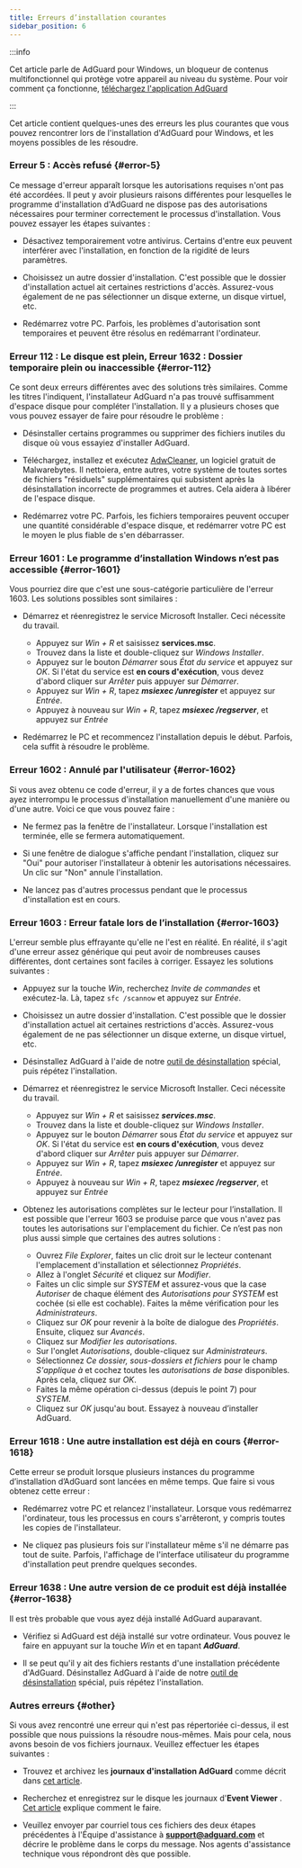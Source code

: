 ```yaml
---
title: Erreurs d’installation courantes
sidebar_position: 6
---
```


:::info

Cet article parle de AdGuard pour Windows, un bloqueur de contenus multifonctionnel qui protège votre appareil au niveau du système. Pour voir comment ça fonctionne, [téléchargez l'application AdGuard](https://agrd.io/download-kb-adblock)

:::

Cet article contient quelques-unes des erreurs les plus courantes que vous pouvez rencontrer lors de l'installation d'AdGuard pour Windows, et les moyens possibles de les résoudre.

### Erreur 5 : Accès refusé {#error-5}

Ce message d'erreur apparaît lorsque les autorisations requises n'ont pas été accordées. Il peut y avoir plusieurs raisons différentes pour lesquelles le programme d'installation d'AdGuard ne dispose pas des autorisations nécessaires pour terminer correctement le processus d'installation. Vous pouvez essayer les étapes suivantes :

- Désactivez temporairement votre antivirus. Certains d'entre eux peuvent interférer avec l'installation, en fonction de la rigidité de leurs paramètres.

- Choisissez un autre dossier d'installation. C'est possible que le dossier d'installation actuel ait certaines restrictions d'accès. Assurez-vous également de ne pas sélectionner un disque externe, un disque virtuel, etc.

- Redémarrez votre PC. Parfois, les problèmes d'autorisation sont temporaires et peuvent être résolus en redémarrant l'ordinateur.

### Erreur 112 : Le disque est plein, Erreur 1632 : Dossier temporaire plein ou inaccessible {#error-112}

Ce sont deux erreurs différentes avec des solutions très similaires. Comme les titres l'indiquent, l'installateur AdGuard n'a pas trouvé suffisamment d'espace disque pour compléter l'installation. Il y a plusieurs choses que vous pouvez essayer de faire pour résoudre le problème :

- Désinstaller certains programmes ou supprimer des fichiers inutiles du disque où vous essayiez d'installer AdGuard.

- Téléchargez, installez et exécutez [AdwCleaner](http://www.bleepingcomputer.com/download/adwcleaner/), un logiciel gratuit de Malwarebytes. Il nettoiera, entre autres, votre système de toutes sortes de fichiers "résiduels" supplémentaires qui subsistent après la désinstallation incorrecte de programmes et autres. Cela aidera à libérer de l'espace disque.

- Redémarrez votre PC. Parfois, les fichiers temporaires peuvent occuper une quantité considérable d'espace disque, et redémarrer votre PC est le moyen le plus fiable de s'en débarrasser.

### Erreur 1601 : Le programme d’installation Windows n’est pas accessible {#error-1601}

Vous pourriez dire que c'est une sous-catégorie particulière de l'erreur 1603. Les solutions possibles sont similaires :

- Démarrez et réenregistrez le service Microsoft Installer. Ceci nécessite du travail.

    - Appuyez sur *Win + R* et saisissez **services.msc**.
    - Trouvez dans la liste et double-cliquez sur *Windows Installer*.
    - Appuyez sur le bouton *Démarrer* sous *État du service* et appuyez sur *OK*. Si l'état du service est **en cours d'exécution**, vous devez d'abord cliquer sur *Arrêter* puis appuyer sur *Démarrer*.
    - Appuyez sur *Win + R*, tapez ***msiexec /unregister*** et appuyez sur *Entrée*.
    - Appuyez à nouveau sur *Win + R*, tapez ***msiexec /regserver***, et appuyez sur *Entrée*

- Redémarrez le PC et recommencez l'installation depuis le début. Parfois, cela suffit à résoudre le problème.

### Erreur 1602 : Annulé par l'utilisateur {#error-1602}

Si vous avez obtenu ce code d'erreur, il y a de fortes chances que vous ayez interrompu le processus d'installation manuellement d'une manière ou d'une autre. Voici ce que vous pouvez faire :

- Ne fermez pas la fenêtre de l'installateur. Lorsque l'installation est terminée, elle se fermera automatiquement.

- Si une fenêtre de dialogue s'affiche pendant l'installation, cliquez sur "Oui" pour autoriser l'installateur à obtenir les autorisations nécessaires. Un clic sur "Non" annule l'installation.

- Ne lancez pas d'autres processus pendant que le processus d'installation est en cours.

### Erreur 1603 : Erreur fatale lors de l’installation {#error-1603}

L'erreur semble plus effrayante qu'elle ne l'est en réalité. En réalité, il s'agit d'une erreur assez générique qui peut avoir de nombreuses causes différentes, dont certaines sont faciles à corriger. Essayez les solutions suivantes :

- Appuyez sur la touche *Win*, recherchez *Invite de commandes* et exécutez-la. Là, tapez `sfc /scannow` et appuyez sur *Entrée*.

- Choisissez un autre dossier d'installation. C'est possible que le dossier d'installation actuel ait certaines restrictions d'accès. Assurez-vous également de ne pas sélectionner un disque externe, un disque virtuel, etc.

- Désinstallez AdGuard à l'aide de notre [outil de désinstallation](../../installation#advanced) spécial, puis répétez l'installation.

- Démarrez et réenregistrez le service Microsoft Installer. Ceci nécessite du travail.

    - Appuyez sur *Win + R* et saisissez ***services.msc***.
    - Trouvez dans la liste et double-cliquez sur *Windows Installer*.
    - Appuyez sur le bouton *Démarrer* sous *État du service* et appuyez sur *OK*. Si l'état du service est **en cours d'exécution**, vous devez d'abord cliquer sur *Arrêter* puis appuyer sur *Démarrer*.
    - Appuyez sur *Win + R*, tapez ***msiexec /unregister*** et appuyez sur *Entrée*.
    - Appuyez à nouveau sur *Win + R*, tapez ***msiexec /regserver***, et appuyez sur *Entrée*

- Obtenez les autorisations complètes sur le lecteur pour l’installation. Il est possible que l'erreur 1603 se produise parce que vous n'avez pas toutes les autorisations sur l'emplacement du fichier. Ce n’est pas non plus aussi simple que certaines des autres solutions :

    - Ouvrez *File Explorer*, faites un clic droit sur le lecteur contenant l'emplacement d'installation et sélectionnez *Propriétés*.
    - Allez à l'onglet *Sécurité* et cliquez sur *Modifier*.
    - Faites un clic simple sur *SYSTEM* et assurez-vous que la case *Autoriser* de chaque élément des *Autorisations pour SYSTEM* est cochée (si elle est cochable). Faites la même vérification pour les *Administrateurs*.
    - Cliquez sur *OK* pour revenir à la boîte de dialogue des *Propriétés*. Ensuite, cliquez sur *Avancés*.
    - Cliquez sur *Modifier les autorisations*.
    - Sur l'onglet *Autorisations*, double-cliquez sur *Administrateurs*.
    - Sélectionnez *Ce dossier, sous-dossiers et fichiers* pour le champ *S'applique à* et cochez toutes les *autorisations de base* disponibles. Après cela, cliquez sur *OK*.
    - Faites la même opération ci-dessus (depuis le point 7) pour *SYSTEM*.
    - Cliquez sur *OK* jusqu'au bout. Essayez à nouveau d’installer AdGuard.

### Erreur 1618 : Une autre installation est déjà en cours {#error-1618}

Cette erreur se produit lorsque plusieurs instances du programme d’installation d’AdGuard sont lancées en même temps. Que faire si vous obtenez cette erreur :

- Redémarrez votre PC et relancez l'installateur. Lorsque vous redémarrez l'ordinateur, tous les processus en cours s'arrêteront, y compris toutes les copies de l'installateur.

- Ne cliquez pas plusieurs fois sur l'installateur même s'il ne démarre pas tout de suite. Parfois, l'affichage de l'interface utilisateur du programme d'installation peut prendre quelques secondes.

### Erreur 1638 : Une autre version de ce produit est déjà installée {#error-1638}

Il est très probable que vous ayez déjà installé AdGuard auparavant.

- Vérifiez si AdGuard est déjà installé sur votre ordinateur. Vous pouvez le faire en appuyant sur la touche *Win* et en tapant ***AdGuard***.

- Il se peut qu'il y ait des fichiers restants d'une installation précédente d'AdGuard. Désinstallez AdGuard à l'aide de notre [outil de désinstallation](../../installation#advanced) spécial, puis répétez l'installation.

### Autres erreurs {#other}

Si vous avez rencontré une erreur qui n'est pas répertoriée ci-dessus, il est possible que nous puissions la résoudre nous-mêmes. Mais pour cela, nous avons besoin de vos fichiers journaux. Veuillez effectuer les étapes suivantes :

- Trouvez et archivez les **journaux d'installation AdGuard** comme décrit dans [cet article](../installation-logs).

- Recherchez et enregistrez sur le disque les journaux d'**Event Viewer** . [Cet article](../system-logs) explique comment le faire.

- Veuillez envoyer par courriel tous ces fichiers des deux étapes précédentes à l'Équipe d'assistance à **support@adguard.com** et décrire le problème dans le corps du message. Nos agents d'assistance technique vous répondront dès que possible.
